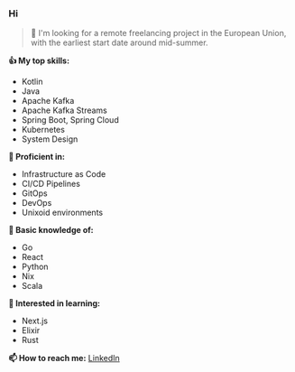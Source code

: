 ### Hi

> 🔭 I'm looking for a remote freelancing project in the European Union, with the earliest start date around mid-summer.

**👍 My top skills:**

- Kotlin
- Java
- Apache Kafka
- Apache Kafka Streams
- Spring Boot, Spring Cloud
- Kubernetes
- System Design

**🤝 Proficient in:**
- Infrastructure as Code
- CI/CD Pipelines
- GitOps
- DevOps
- Unixoid environments

**🧐 Basic knowledge of:**
- Go
- React
- Python
- Nix
- Scala

**🔎 Interested in learning:**
- Next.js
- Elixir
- Rust

**📫 How to reach me:** [LinkedIn](https://www.linkedin.com/in/ismailbay/)
